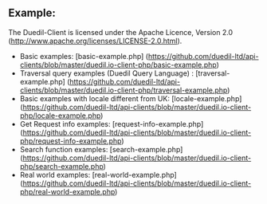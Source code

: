 ## Example:
The Duedil-Client is licensed under the Apache Licence, Version 2.0 (http://www.apache.org/licenses/LICENSE-2.0.html).

* Basic examples: [basic-example.php] (https://github.com/duedil-ltd/api-clients/blob/master/duedil.io-client-php/basic-example.php)  
* Traversal query examples (Duedil Query Language) : [traversal-example.php] (https://github.com/duedil-ltd/api-clients/blob/master/duedil.io-client-php/traversal-example.php)
* Basic examples with locale different from UK: [locale-example.php] (https://github.com/duedil-ltd/api-clients/blob/master/duedil.io-client-php/locale-example.php) 
* Get Request info examples: [request-info-example.php] (https://github.com/duedil-ltd/api-clients/blob/master/duedil.io-client-php/request-info-example.php)    
* Search function examples: [search-example.php] (https://github.com/duedil-ltd/api-clients/blob/master/duedil.io-client-php/search-example.php)
* Real world examples: [real-world-example.php] (https://github.com/duedil-ltd/api-clients/blob/master/duedil.io-client-php/real-world-example.php)
